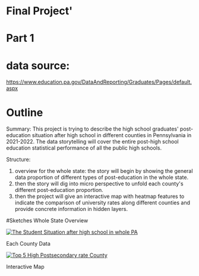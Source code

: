 # Final Project'
# Part 1 

# data source: 
https://www.education.pa.gov/DataAndReporting/Graduates/Pages/default.aspx

# Outline
Summary: This project is trying to describe the high school graduates' post-education situation after high school in different counties in Pennsylvania in 2021-2022. The data storytelling will cover the entire post-high school education statistical performance of all the public high schools. 

Structure: 
1. overview for the whole state: the story will begin by showing the general data proportion of different types of post-education in the whole state.
2. then the story will dig into micro perspective to unfold each county's different post-education proportion. 
3. then the project will give an interactive map with heatmap features to indicate the comparison of university rates along different counties and provide concrete information in hidden layers.

#Sketches
Whole State Overview
<div class='tableauPlaceholder' id='viz1700633891854' style='position: relative'>
    <noscript>
        <a href='#'>
            <img alt='The Student Situation after high school in whole PA' src='https://public.tableau.com/static/images/Th/TheStudentSituationafterhighschoolinwhoePA/1/1_rss.png' style='border: none' />
        </a>
    </noscript>
    <object class='tableauViz' style='display:none;'>
        <param name='host_url' value='https%3A%2F%2Fpublic.tableau.com%2F' />
        <param name='embed_code_version' value='3' />
        <param name='site_root' value='' />
        <param name='name' value='TheStudentSituationafterhighschoolinwhoePA/1' />
        <param name='tabs' value='no' />
        <param name='toolbar' value='yes' />
        <param name='static_image' value='https://public.tableau.com/static/images/Th/TheStudentSituationafterhighschoolinwhoePA/1/1.png' />
        <param name='animate_transition' value='yes' />
        <param name='display_static_image' value='yes' />
        <param name='display_spinner' value='yes' />
        <param name='display_overlay' value='yes' />
        <param name='display_count' value='yes' />
        <param name='language' value='en-US' />
        <param name='filter' value='publish=yes' />
    </object>
</div>
<script type='text/javascript'>
    var divElement = document.getElementById('viz1700633891854');
    var vizElement = divElement.getElementsByTagName('object')[0];
    vizElement.style.width = '100%';
    vizElement.style.height = (divElement.offsetWidth * 0.75) + 'px';
    var scriptElement = document.createElement('script');
    scriptElement.src = 'https://public.tableau.com/javascripts/api/viz_v1.js';
    vizElement.parentNode.insertBefore(scriptElement, vizElement);
</script>

Each County Data
<div class='tableauPlaceholder' id='viz1700634978533' style='position: relative'>
    <noscript>
        <a href='#'>
            <img alt='Top 5 High Postsecondary rate County' src='https://public.tableau.com/static/images/To/Top5HighPostsecondaryrateCounty/1/1_rss.png' style='border: none' />
        </a>
    </noscript>
    <object class='tableauViz' style='display:none;'>
        <param name='host_url' value='https%3A%2F%2Fpublic.tableau.com%2F' />
        <param name='embed_code_version' value='3' />
        <param name='site_root' value='' />
        <param name='name' value='Top5HighPostsecondaryrateCounty/1' />
        <param name='tabs' value='no' />
        <param name='toolbar' value='yes' />
        <param name='static_image' value='https://public.tableau.com/static/images/To/Top5HighPostsecondaryrateCounty/1/1.png' />
        <param name='animate_transition' value='yes' />
        <param name='display_static_image' value='yes' />
        <param name='display_spinner' value='yes' />
        <param name='display_overlay' value='yes' />
        <param name='display_count' value='yes' />
        <param name='language' value='en-US' />
        <param name='filter' value='publish=yes' />
    </object>
</div>
<script type='text/javascript'>
    var divElement = document.getElementById('viz1700634978533');
    var vizElement = divElement.getElementsByTagName('object')[0];
    vizElement.style.width = '100%';
    vizElement.style.height = (divElement.offsetWidth * 0.75) + 'px';
    var scriptElement = document.createElement('script');
    scriptElement.src = 'https://public.tableau.com/javascripts/api/viz_v1.js';
    vizElement.parentNode.insertBefore(scriptElement, vizElement);
</script>




Interactive Map



